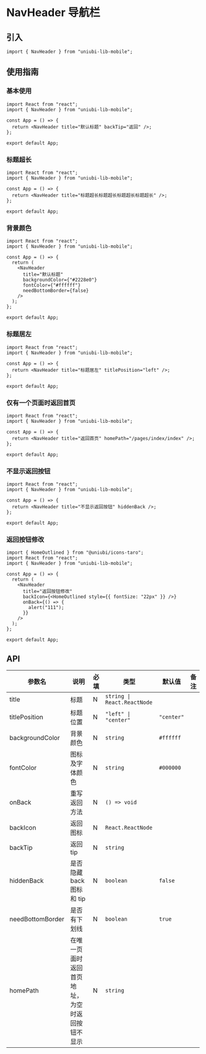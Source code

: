# NavHeader 导航栏

## 引入

```tsx
import { NavHeader } from "uniubi-lib-mobile";
```

## 使用指南

### 基本使用

```tsx
import React from "react";
import { NavHeader } from "uniubi-lib-mobile";

const App = () => {
  return <NavHeader title="默认标题" backTip="返回" />;
};

export default App;
```

### 标题超长

```tsx
import React from "react";
import { NavHeader } from "uniubi-lib-mobile";

const App = () => {
  return <NavHeader title="标题超长标题超长标题超长标题超长" />;
};

export default App;
```

### 背景颜色

```tsx
import React from "react";
import { NavHeader } from "uniubi-lib-mobile";

const App = () => {
  return (
    <NavHeader
      title="默认标题"
      backgroundColor={"#2228e0"}
      fontColor={"#ffffff"}
      needBottomBorder={false}
    />
  );
};

export default App;
```

### 标题居左

```tsx
import React from "react";
import { NavHeader } from "uniubi-lib-mobile";

const App = () => {
  return <NavHeader title="标题居左" titlePosition="left" />;
};

export default App;
```

### 仅有一个页面时返回首页

```tsx
import React from "react";
import { NavHeader } from "uniubi-lib-mobile";

const App = () => {
  return <NavHeader title="返回首页" homePath="/pages/index/index" />;
};

export default App;
```

### 不显示返回按钮

```tsx
import React from "react";
import { NavHeader } from "uniubi-lib-mobile";

const App = () => {
  return <NavHeader title="不显示返回按钮" hiddenBack />;
};

export default App;
```

### 返回按钮修改

```tsx
import { HomeOutlined } from "@uniubi/icons-taro";
import React from "react";
import { NavHeader } from "uniubi-lib-mobile";

const App = () => {
  return (
    <NavHeader
      title="返回按钮修改"
      backIcon={<HomeOutlined style={{ fontSize: "22px" }} />}
      onBack={() => {
        alert("111");
      }}
    />
  );
};

export default App;
```

## API

| 参数名           | 说明                                           | 必填 | 类型                        | 默认值     | 备注 |
| ---------------- | ---------------------------------------------- | ---- | --------------------------- | ---------- | ---- |
| title            | 标题                                           | N    | `string \| React.ReactNode` |            |
| titlePosition    | 标题位置                                       | N    | `"left" \| "center"`        | `"center"` |      |
| backgroundColor  | 背景颜色                                       | N    | `string`                    | `#ffffff`  |      |
| fontColor        | 图标及字体颜色                                 | N    | `string`                    | `#000000`  |      |
| onBack           | 重写返回方法                                   | N    | `() => void`                |            |      |
| backIcon         | 返回图标                                       | N    | `React.ReactNode`           |            |      |
| backTip          | 返回 tip                                       | N    | `string`                    |            |      |
| hiddenBack       | 是否隐藏 back 图标和 tip                       | N    | `boolean`                   | `false`    |      |
| needBottomBorder | 是否有下划线                                   | N    | `boolean`                   | `true`     |      |
| homePath         | 在唯一页面时返回首页地址，为空时返回按钮不显示 | N    | `string`                    |            |      |
